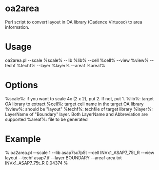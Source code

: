 # oa2area
Perl script to convert layout in OA library (Cadence Virtuoso) to area information.

# Usage
oa2area.pl --scale %scale% --lib %lib% --cell %cell% --view %view% --techf %techf% --layer %layer% --areaf %areaf%

# Options
%scale%: if you want to scale 4x (2 x 2), put 2. If not, put 1.
%lib%: target OA library to extract
%cell%: target cell name in the target OA library
%view%: should be "layout"
%techf%: techfile of target library
%layer%: LayerName of "Boundary" layer. Both LayerName and Abbreviation are supported
%areaf%: file to be generated

# Example
% oa2area.pl --scale 1 --lib asap7sc7p5t --cell INVx1_ASAP7_75t_R --view layout --techf asap7.tf --layer BOUNDARY --areaf area.txt
INVx1_ASAP7_75t_R 0.04374
%
